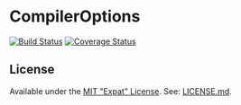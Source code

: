 # CompilerOptions

[![Build Status](https://travis-ci.org/sjkelly/CompilerOptions.jl.svg?branch=master)](https://travis-ci.org/sjkelly/CompilerOptions.jl)
[![Coverage Status](https://img.shields.io/coveralls/sjkelly/CompilerOptions.jl.svg)](https://coveralls.io/r/sjkelly/CompilerOptions.jl?branch=master)

## License
Available under the [MIT "Expat" License](http://en.wikipedia.org/wiki/MIT_License). See: [LICENSE.md](./LICENSE.md).

